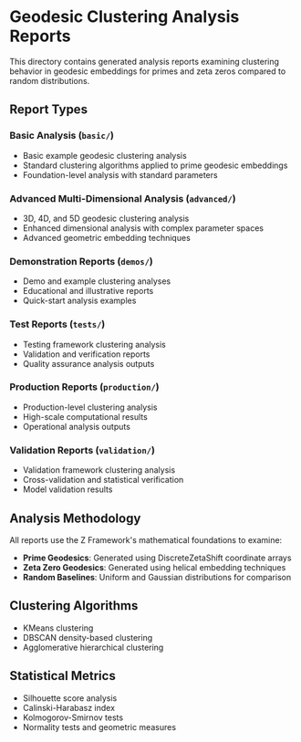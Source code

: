 # Geodesic Clustering Analysis Reports

This directory contains generated analysis reports examining clustering behavior in geodesic embeddings for primes and zeta zeros compared to random distributions.

## Report Types

### Basic Analysis (`basic/`)
- Basic example geodesic clustering analysis
- Standard clustering algorithms applied to prime geodesic embeddings
- Foundation-level analysis with standard parameters

### Advanced Multi-Dimensional Analysis (`advanced/`)  
- 3D, 4D, and 5D geodesic clustering analysis
- Enhanced dimensional analysis with complex parameter spaces
- Advanced geometric embedding techniques

### Demonstration Reports (`demos/`)
- Demo and example clustering analyses
- Educational and illustrative reports
- Quick-start analysis examples

### Test Reports (`tests/`)
- Testing framework clustering analysis
- Validation and verification reports
- Quality assurance analysis outputs

### Production Reports (`production/`)
- Production-level clustering analysis
- High-scale computational results
- Operational analysis outputs

### Validation Reports (`validation/`)
- Validation framework clustering analysis
- Cross-validation and statistical verification
- Model validation results

## Analysis Methodology

All reports use the Z Framework's mathematical foundations to examine:
- **Prime Geodesics**: Generated using DiscreteZetaShift coordinate arrays
- **Zeta Zero Geodesics**: Generated using helical embedding techniques
- **Random Baselines**: Uniform and Gaussian distributions for comparison

## Clustering Algorithms
- KMeans clustering
- DBSCAN density-based clustering  
- Agglomerative hierarchical clustering

## Statistical Metrics
- Silhouette score analysis
- Calinski-Harabasz index
- Kolmogorov-Smirnov tests
- Normality tests and geometric measures